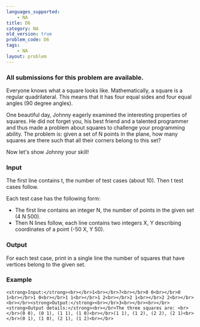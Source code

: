 ```yaml
---
languages_supported:
    - NA
title: D6
category: NA
old_version: true
problem_code: D6
tags:
    - NA
layout: problem
---
```

###  All submissions for this problem are available. 

Everyone knows what a square looks like. Mathematically, a square is a regular quadrilateral. This means that it has four equal sides and four equal angles (90 degree angles).

One beautiful day, Johnny eagerly examined the interesting properties of squares. He did not forget you, his best friend and a talented programmer and thus made a problem about squares to challenge your programming ability. The problem is: given a set of N points in the plane, how many squares are there such that all their corners belong to this set?

Now let's show Johnny your skill!

### Input

The first line contains t, the number of test cases (about 10). Then t test cases follow.

Each test case has the following form:

- The first line contains an integer N, the number of points in the given set (4 N 500).
- Then N lines follow, each line contains two integers X, Y describing coordinates of a point (-50 X, Y 50).

### Output

For each test case, print in a single line the number of squares that have vertices belong to the given set.

### Example

`<strong>Input:</strong><br></br>1<br></br>7<br></br>0 0<br></br>0 1<br></br>1 0<br></br>1 1<br></br>1 2<br></br>2 1<br></br>2 2<br></br><br></br><strong>Output:</strong><br></br>3<br></br><br></br><strong>Output details:</strong><br></br>The three squares are: <br></br>(0 0), (0 1), (1 1), (1 0)<br></br>(1 1), (1 2), (2 2), (2 1)<br></br>(0 1), (1 0), (2 1), (1 2)<br></br>`
